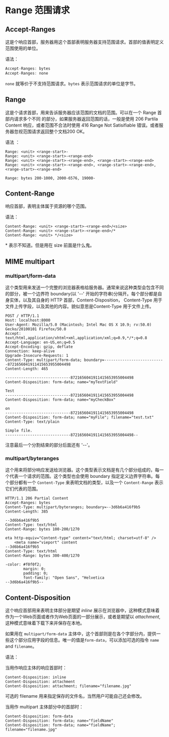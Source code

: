# Range 范围请求

## Accept-Ranges  

这是个响应首部，服务器用这个首部表明服务器支持范围请求。首部的值表明定义范围使用的单位。  

语法：   

```javascript
Accept-Ranges: bytes
Accept-Ranges: none
```   

`none` 就等价于不支持范围请求。`bytes` 表示范围请求的单位是字节。   

## Range

这是个请求首部，用来告诉服务器应该范围的文档的范围。可以在一个 Range 首部内请求多个不同
的部分，如果服务器返回范围的话，一般是使用 206 Partila Content 响应，或者范围不合法时使用
416 Range Not Satisifiable 错误。或者服务器忽视范围请求返回整个文档200 OK。  


语法 ：  

```
Range: <unit> <range-start>-
Range: <unit> <range-start>-<range-end>
Range: <unit> <range-start>-<range-end>, <range-start>-<range-end>
Range: <unit> <range-start>-<range-end>, <range-start>-<range-end>, <range-start>-<range-end>
```   

```
Range: bytes 200-1000, 2000-6576, 19000-
```   


## Content-Range

响应首部，表明主体属于资源的哪个范围。   

语法：   

```
Content-Range: <unit> <range-start>-<range-end>/<size>
Content-Range: <unit> <range-start>-<range-end>/*
Content-Range: <unit> */<size>
```   

\* 表示不知道。但是用在 size 前面是什么鬼。   

## MIME multipart

### multipart/form-data

这个类型用来发送一个完整的浏览器表格给服务器。通常来说这种类型会包含不同的部分，被一个边界符 boundary(以 '--' 开始的字符串)分隔开。每个部分都是自身实体，以及其自身的 HTTP 首部，Content-Disposition， Content-Type 用于文件上传字段，以及其他的内容。貌似意思是Content-Type 用于文件上传。    

```
POST / HTTP/1.1
Host: localhost:8000
User-Agent: Mozilla/5.0 (Macintosh; Intel Mac OS X 10.9; rv:50.0) Gecko/20100101 Firefox/50.0
Accept: text/html,application/xhtml+xml,application/xml;q=0.9,*/*;q=0.8
Accept-Language: en-US,en;q=0.5
Accept-Encoding: gzip, deflate
Connection: keep-alive
Upgrade-Insecure-Requests: 1
Content-Type: multipart/form-data; boundary=---------------------------8721656041911415653955004498
Content-Length: 465

-----------------------------8721656041911415653955004498
Content-Disposition: form-data; name="myTextField"

Test
-----------------------------8721656041911415653955004498
Content-Disposition: form-data; name="myCheckBox"

on
-----------------------------8721656041911415653955004498
Content-Disposition: form-data; name="myFile"; filename="test.txt"
Content-Type: text/plain

Simple file.
-----------------------------8721656041911415653955004498--
```   

注意最后一个分割结束的部分后面还有 '--'。   

### multipart/byteranges  

这个用来将部分响应发送给浏览器。这个类型表示文档是有几个部分组成的，每一个代表一个请求的范围。这个类型也会使用 boundary 指定定义边界字符串。每个部分都有一个 `Content-Type` 来表明文档的类型，以及一个 `Content-Range` 表示它们代表的范围。   

```  
HTTP/1.1 206 Partial Content
Accept-Ranges: bytes
Content-Type: multipart/byteranges; boundary=--3d6b6a416f9b5
Content-Length: 385

--3d6b6a416f9b5
Content-Type: text/html
Content-Range: bytes 100-200/1270

eta http-equiv="Content-type" content="text/html; charset=utf-8" />
    <meta name="vieport" content
--3d6b6a416f9b5
Content-Type: text/html
Content-Range: bytes 300-400/1270

-color: #f0f0f2;
        margin: 0;
        padding: 0;
        font-family: "Open Sans", "Helvetica
--3d6b6a416f9b5--
```   

## Content-Disposition

这个响应首部用来表明主体部分是期望 *inline* 展示在浏览器中，这种模式意味着作为一个Web页面或者作为Web页面的一部分展示，或者是期望以 *attachment*,这种模式意味着下载下来并保存在本地。    

如果用在 `multipart/form-data` 主体中，这个首部则是在各个字部分内，提供一些这个部分应用字段的信息。唯一的值是`form-data`，可以添加可选的指令 `name` and `filename`。    

语法：  

当用作响应主体的响应首部时：   

```
Content-Disposition: inline
Content-Disposition: attachment
Content-Disposition: attachment; filename="filename.jpg"
```  

可选的 filename 用来指定保存的文件名，当然用户可能自己还会修改。   

当用作 multipart 主体部分中的首部时：   

```
Content-Disposition: form-data
Content-Disposition: form-data; name="fieldName"
Content-Disposition: form-data; name="fieldName"; filename="filename.jpg"
```    
